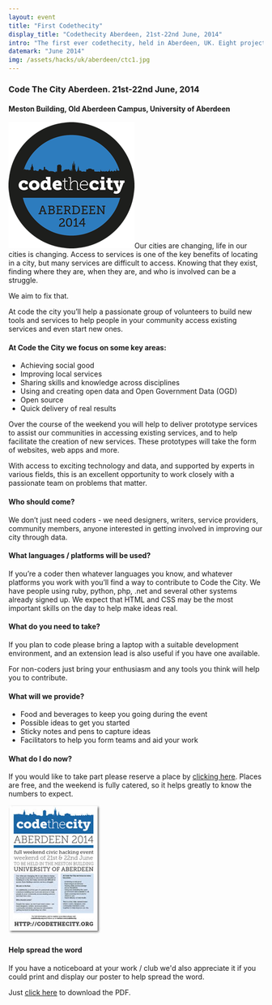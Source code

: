 ```yaml
---
layout: event
title: "First Codethecity"
display_title: "Codethecity Aberdeen, 21st-22nd June, 2014"
intro: "The first ever codethecity, held in Aberdeen, UK. Eight projects, over 50 attendees, and a huge amount of sandwiches."
datemark: "June 2014"
img: /assets/hacks/uk/aberdeen/ctc1.jpg
---
```

 

<h3>Code The City Aberdeen. 21st-22nd June, 2014</h3>
<h4>Meston Building, Old Aberdeen Campus, University of Aberdeen</h4>

<p><img src="img/BADGE-ABERDEEN.png" class="pull-right"/>Our cities are changing, life in our cities is changing. Access to services is one of the key benefits of locating in a city, but many services are difficult to access. Knowing that they exist, finding where they are, when they are, and who is involved can be a struggle.</p>

<p>We aim to fix that.</p>

<p>At code the city you’ll help a passionate group of volunteers to build new tools and services to help people in your community access existing services and even start new ones. </p>

<h4>At Code the City we focus on some key areas:</h4>

<ul>
    <li>Achieving social good</li>
    <li>Improving local services </li>
    <li>Sharing skills and knowledge across disciplines</li>
    <li>Using and creating open data and Open Government Data (OGD)</li>
    <li>Open source</li>
    <li>Quick delivery of real results</li>
</ul>

<p>Over the course of the weekend you will help to deliver prototype services to assist our communities in accessing existing services, and to help facilitate the creation of new services. These prototypes will take the form of websites, web apps and more.</p>

<p>With access to exciting technology and data, and supported by experts in various fields, this is an excellent opportunity to work closely with a passionate team on problems that matter. </p>

<h4>Who should come?</h4>

<p>We don’t just need coders - we need designers, writers, service providers, community members, anyone interested in getting involved in improving our city through data.</p>

<h4>What languages / platforms will be used?</h4>

<p>If you’re a coder then whatever languages you know, and whatever platforms you work with you’ll find a way to contribute to Code the City. We have people using ruby, python, php, .net and several other systems already signed up. We expect that HTML and CSS may be the most important skills on the day to help make ideas real.</p>

<h4>What do you need to take?</h4>

<p>If you plan to code please bring a laptop with a suitable development environment, and an extension lead is also useful if you have one available.</p>

<p>For non-coders just bring your enthusiasm and any tools you think will help you to contribute.</p>

<h4>What will we provide?</h4>

<ul>
    <li>Food and beverages to keep you going during the event</li>
    <li>Possible ideas to get you started</li>
    <li>Sticky notes and pens to capture ideas</li>
    <li>Facilitators to help you form teams and aid your work</li>
</ul>

<h4>What do I do now?</h4>
<p>If you would like to take part please reserve a place by <a href="https://www.eventbrite.co.uk/e/code-the-city-aberdeen-tickets-11608576565">clicking here</a>. Places are free, and the weekend is fully catered, so it helps greatly to know the numbers to expect.</p>

<a href="/assets/poster-2a.pdf"><img src="/img/postermini.jpg" alt="event poster" class="pull-left"></a>

<h4>Help spread the word</h4>

<p>If you have a noticeboard at your work / club we'd also appreciate it if you could print and display our poster to help spread the word.</p>
<p>Just <a href="/assets/poster-2a.pdf">click here</a> to download the PDF.</p>
